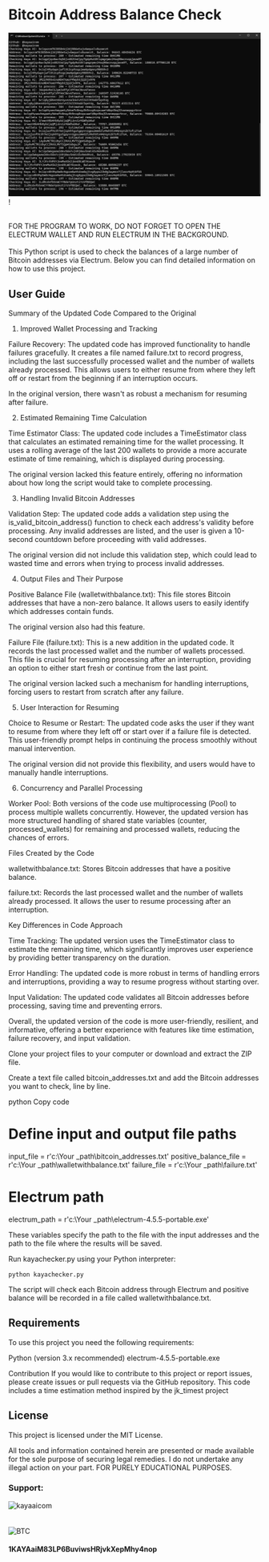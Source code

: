 <h1>Bitcoin Address Balance Check</h1>


![screenshot](kayachecker.jpg)!




<br>
FOR THE PROGRAM TO WORK, DO NOT FORGET TO OPEN THE ELECTRUM WALLET AND RUN ELECTRUM IN THE BACKGROUND.<br>
<br>
This Python script is used to check the balances of a large number of Bitcoin addresses via Electrum. Below you can find detailed information on how to use this project.

<h2>User Guide</h1>
Summary of the Updated Code Compared to the Original

1. Improved Wallet Processing and Tracking

Failure Recovery: The updated code has improved functionality to handle failures gracefully. It creates a file named failure.txt to record progress, including the last successfully processed wallet and the number of wallets already processed. This allows users to either resume from where they left off or restart from the beginning if an interruption occurs.

In the original version, there wasn't as robust a mechanism for resuming after failure.

2. Estimated Remaining Time Calculation

Time Estimator Class: The updated code includes a TimeEstimator class that calculates an estimated remaining time for the wallet processing. It uses a rolling average of the last 200 wallets to provide a more accurate estimate of time remaining, which is displayed during processing.

The original version lacked this feature entirely, offering no information about how long the script would take to complete processing.

3. Handling Invalid Bitcoin Addresses

Validation Step: The updated code adds a validation step using the is_valid_bitcoin_address() function to check each address's validity before processing. Any invalid addresses are listed, and the user is given a 10-second countdown before proceeding with valid addresses.

The original version did not include this validation step, which could lead to wasted time and errors when trying to process invalid addresses.

4. Output Files and Their Purpose

Positive Balance File (walletwithbalance.txt): This file stores Bitcoin addresses that have a non-zero balance. It allows users to easily identify which addresses contain funds.

The original version also had this feature.

Failure File (failure.txt): This is a new addition in the updated code. It records the last processed wallet and the number of wallets processed. This file is crucial for resuming processing after an interruption, providing an option to either start fresh or continue from the last point.

The original version lacked such a mechanism for handling interruptions, forcing users to restart from scratch after any failure.

5. User Interaction for Resuming

Choice to Resume or Restart: The updated code asks the user if they want to resume from where they left off or start over if a failure file is detected. This user-friendly prompt helps in continuing the process smoothly without manual intervention.

The original version did not provide this flexibility, and users would have to manually handle interruptions.

6. Concurrency and Parallel Processing

Worker Pool: Both versions of the code use multiprocessing (Pool) to process multiple wallets concurrently. However, the updated version has more structured handling of shared state variables (counter, processed_wallets) for remaining and processed wallets, reducing the chances of errors.

Files Created by the Code

walletwithbalance.txt: Stores Bitcoin addresses that have a positive balance.

failure.txt: Records the last processed wallet and the number of wallets already processed. It allows the user to resume processing after an interruption.

Key Differences in Code Approach

Time Tracking: The updated version uses the TimeEstimator class to estimate the remaining time, which significantly improves user experience by providing better transparency on the duration.

Error Handling: The updated code is more robust in terms of handling errors and interruptions, providing a way to resume progress without starting over.

Input Validation: The updated code validates all Bitcoin addresses before processing, saving time and preventing errors.

Overall, the updated version of the code is more user-friendly, resilient, and informative, offering a better experience with features like time estimation, failure recovery, and input validation.



Clone your project files to your computer or download and extract the ZIP file.

Create a text file called bitcoin_addresses.txt and add the Bitcoin addresses you want to check, line by line.

python
Copy code
# Define input and output file paths
input_file = r'c:\\Your _path\\bitcoin_addresses.txt'
positive_balance_file = r'c:\\Your _path\\walletwithbalance.txt'
failure_file = r'c:\\Your _path\\failure.txt'
# Electrum path
electrum_path = r'c:\\Your _path\\electrum-4.5.5-portable.exe'

These variables specify the path to the file with the input addresses and the path to the file where the results will be saved.

Run kayachecker.py using your Python interpreter:

    python kayachecker.py

The script will check each Bitcoin address through Electrum and positive balance will be recorded in a file called walletwithbalance.txt.

<h2>Requirements</h2>
To use this project you need the following requirements:

Python (version 3.x recommended)
electrum-4.5.5-portable.exe

Contribution
If you would like to contribute to this project or report issues, please create issues or pull requests via the GitHub repository.
This code includes a time estimation method inspired by the jk_timest project

<h2>License</h2>
This project is licensed under the MIT License.

All tools and information contained herein are presented or made available for the sole purpose of securing legal remedies. I do not undertake any illegal action on your part. FOR PURELY EDUCATIONAL PURPOSES.

<h3>Support:</h3>
<p><a href="https://www.buymeacoffee.com/kayaaicom"> <img align="left" src="https://cdn.buymeacoffee.com/buttons/v2/default-yellow.png" height="50" width="210" alt="kayaaicom" /></a></p><br><br>
<br><img src="https://bitcoin.org/img/icons/logotop.svg?1687792074" width="100" alt="BTC"><h4>1KAYAaiM83LP6BuviwsHRjvkXepMhy4nop</h4>
